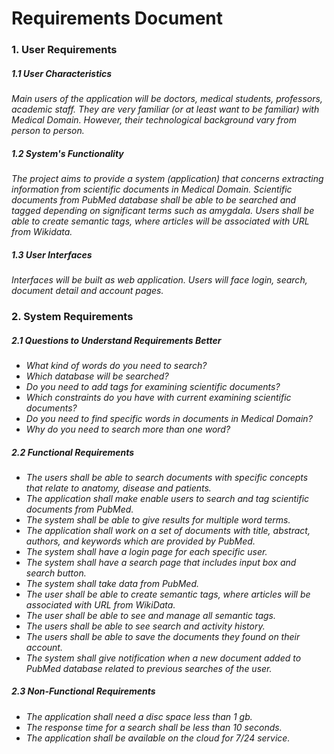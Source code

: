 # Requirements Document


### 1. User Requirements


##### 1.1 User Characteristics
*Main users of the application will be doctors, medical students, professors, academic staff.*
*They are very familiar (or at least want to be familiar) with Medical Domain.*
*However, their technological background vary from person to person.*

##### 1.2 System's Functionality
*The project aims to provide a system (application) that concerns extracting information from scientific documents in Medical Domain.*
*Scientific documents from PubMed database shall be able to be searched and tagged depending on significant terms such as amygdala.*
*Users shall be able to create semantic tags, where articles will be associated with URL from Wikidata.*

##### 1.3 User Interfaces
*Interfaces will be built as web application. Users will face login, search, document detail and account pages.*

### 2. System Requirements

##### 2.1 Questions to Understand Requirements Better
- *What kind of words do you need to search?*
- *Which database will be searched?*
- *Do you need to add tags for examining scientific documents?*
- *Which constraints do you have with current examining scientific documents?*
- *Do you need to find specific words in documents in Medical Domain?*
- *Why do you need to search more than one word?*

##### 2.2 Functional Requirements
- *The users shall be able to search documents with specific concepts that relate to anatomy, disease and patients.*
- *The application shall make enable users to search and tag scientific documents from PubMed.*
- *The system shall be able to give results for multiple word terms.*
- *The application shall work on a set of documents with title, abstract, authors, and keywords which are provided by PubMed.*
- *The system shall have a login page for each specific user.*
- *The system shall have a search page that includes input box and search button.*
- *The system shall take data from PubMed.*
- *The user shall be able to create semantic tags, where articles will be associated with URL from WikiData.*
- *The user shall be able to see and manage all semantic tags.*
- *The users shall be able to see search and activity history.*
- *The users shall be able to save the documents they found on their account.*
- *The system shall give notification when a new document added to PubMed database related to previous searches of the user.*

##### 2.3 Non-Functional Requirements
- *The application shall need a disc space less than 1 gb.*
- *The response time for a search shall be less than 10 seconds.*
- *The application shall be available on the cloud for 7/24 service.*

